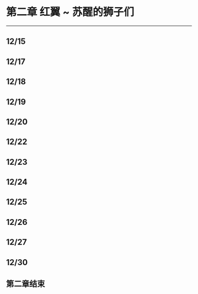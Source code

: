 # 第二章 红翼 \~ 苏醒的狮子们

---

## 12/15

## 12/17

## 12/18

## 12/19

## 12/20

## 12/22

## 12/23

## 12/24

## 12/25

## 12/26

## 12/27

## 12/30

## 第二章结束